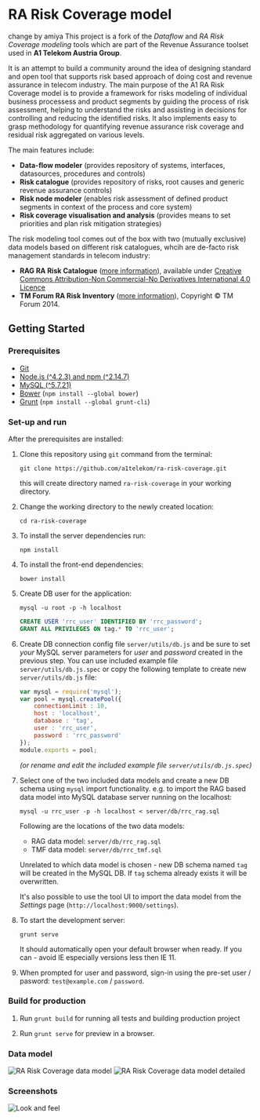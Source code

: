 # RA Risk Coverage model
change by amiya
This project is a fork of the *Dataflow* and *RA Risk Coverage modeling* tools which are part of the Revenue Assurance toolset used in **A1 Telekom Austria Group**. 

It is an attempt to build a community around the idea of designing standard and open tool that supports risk based approach of doing cost and revenue assurance in telecom industry. The main purpose of the A1 RA Risk Coverage model is to provide a framework for risks modeling of individual business processess and product segments by guiding the process of risk assessment, helping to understand the risks and assisting in decisions for controlling and reducing the identified risks. It also implements easy to grasp methodology for quantifying revenue assurance risk coverage and residual risk aggregated on various levels.

The main features include:

- **Data-flow modeler** (provides repository of systems, interfaces, datasources, procedures and controls)
- **Risk catalogue** (provides repository of risks, root causes and generic revenue assurance controls)
- **Risk node modeler** (enables risk assessment of defined product segments in context of the process and core system)
- **Risk coverage visualisation and analysis** (provides means to set priorities and plan risk mitigation strategies)

The risk modeling tool comes out of the box with two (mutually exclusive) data models based on different risk catalogues, whcih are de-facto risk management standards in telecom industry:
- **RAG RA Risk Catalogue** ([more information](https://riskandassurancegroup.org/rag-ra-risk-catalogue/)), available under [Creative Commons Attribution-Non Commercial-No Derivatives International 4.0 Licence](https://creativecommons.org/licenses/by-nc-nd/4.0/legalcode)
- **TM Forum RA Risk Inventory** ([more information](https://www.tmforum.org/resources/best-practice/gb941e-revenue-assurance-coverage-model-risk-inventory-v1-4-1/)), Copyright © TM Forum 2014.

## Getting Started

### Prerequisites

- [Git](https://git-scm.com/)
- [Node.js (^4.2.3) and npm (^2.14.7)](https://nodejs.org/en/download/)
- [MySQL (^5.7.21)](https://dev.mysql.com/downloads/mysql/)
- [Bower](https://bower.io/) (`npm install --global bower`)
- [Grunt](http://gruntjs.com/) (`npm install --global grunt-cli`)

### Set-up and run

After the prerequisites are installed:

1. Clone this repository using `git` command from the terminal:
	```shell
	git clone https://github.com/a1telekom/ra-risk-coverage.git
	```
	this will create directory named `ra-risk-coverage` in your working directory.

2. Change the working directory to the newly created location: 
	```shell
	cd ra-risk-coverage
	```

3. To install the server dependencies run:
	```shell
	npm install
	```

4. To install the front-end dependencies:
	```shell
	bower install
	```

5. Create DB user for the application:
	```shell
	mysql -u root -p -h localhost
	```

	```sql
	CREATE USER 'rrc_user' IDENTIFIED BY 'rrc_password';
	GRANT ALL PRIVILEGES ON tag.* TO 'rrc_user'; 
	```

6. Create DB connection config file `server/utils/db.js` and be sure to set *your* MySQL server parameters for *user* and *password* created in the previous step. You can use included example file `server/utils/db.js.spec` or copy the following template to create new `server/utils/db.js` file:

	```javascript
	var mysql = require('mysql');
	var pool = mysql.createPool({
		connectionLimit	: 10,
		host : 'localhost',
		database : 'tag',
		user : 'rrc_user',
		password : 'rrc_password'
	});
	module.exports = pool;
	``` 

	*(or rename and edit the included example file `server/utils/db.js.spec`)*

7. Select one of the two included data models and create a new DB schema using `mysql` import functionality. e.g. to import the RAG based data model into MySQL database server running on the localhost:
	```shell
	mysql -u rrc_user -p -h localhost < server/db/rrc_rag.sql
	```

	Following are the locations of the two data models:
	- RAG data model: `server/db/rrc_rag.sql`
	- TMF data model: `server/db/rrc_tmf.sql`

	Unrelated to which data model is chosen - new DB schema named `tag` will be created in the MySQL DB. If `tag` schema already exists it will be overwritten.

	It's also possible to use the tool UI to import the data model from the *Settings* page (`http://localhost:9000/settings`).

8. To start the development server:
	```shell
	grunt serve
	```
	It should automatically open your default browser when ready. If you can - avoid IE especially versions less then IE 11.

9. When prompted for user and password, sign-in using the pre-set user / pasword: `test@example.com` / `password`.

### Build for production

1. Run `grunt build` for running all tests and building production project 

2. Run `grunt serve` for preview in a browser.

### Data model

![RA Risk Coverage data model](static/images/rrc_data_model.png?raw=true "RA Risk Coverage data model")
![RA Risk Coverage data model detailed](static/images/rrc_data_model_detailed.png?raw=true "RA Risk Coverage data model detailed")

### Screenshots

![Look and feel](static/images/look_and_feel.png?raw=true "Look and feel")
